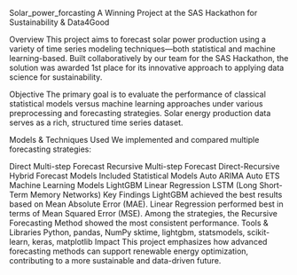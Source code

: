 Solar_power_forcasting
A Winning Project at the SAS Hackathon for Sustainability & Data4Good

Overview
This project aims to forecast solar power production using a variety of time series modeling techniques—both statistical and machine learning-based. Built collaboratively by our team for the SAS Hackathon, the solution was awarded 1st place for its innovative approach to applying data science for sustainability.

Objective
The primary goal is to evaluate the performance of classical statistical models versus machine learning approaches under various preprocessing and forecasting strategies. Solar energy production data serves as a rich, structured time series dataset.

Models & Techniques Used
We implemented and compared multiple forecasting strategies:

Direct Multi-step Forecast
Recursive Multi-step Forecast
Direct-Recursive Hybrid Forecast
Models Included
Statistical Models
Auto ARIMA
Auto ETS
Machine Learning Models
LightGBM
Linear Regression
LSTM (Long Short-Term Memory Networks)
Key Findings
LightGBM achieved the best results based on Mean Absolute Error (MAE).
Linear Regression performed best in terms of Mean Squared Error (MSE).
Among the strategies, the Recursive Forecasting Method showed the most consistent performance.
Tools & Libraries
Python, pandas, NumPy
sktime, lightgbm, statsmodels, scikit-learn, keras, matplotlib
Impact
This project emphasizes how advanced forecasting methods can support renewable energy optimization, contributing to a more sustainable and data-driven future.
